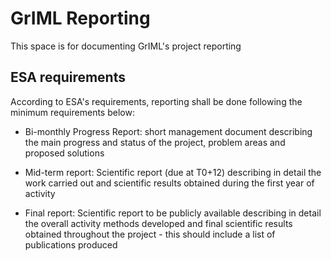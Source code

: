 # GrIML Reporting

This space is for documenting GrIML's project reporting

## ESA requirements

According to ESA's requirements, reporting shall be done following the minimum requirements below:

+ Bi-monthly Progress Report: short management document describing the main progress and status of the project, problem areas and proposed solutions

+ Mid-term report: Scientific report (due at T0+12) describing in detail the work carried out and scientific results obtained during the first year of activity

+ Final report: Scientific report to be publicly available describing in detail the overall activity methods developed and final scientific results obtained throughout the project - this should include a list of publications produced
